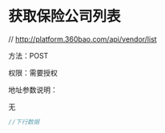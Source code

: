 # 获取保险公司列表

// http://platform.360bao.com/api/vendor/list

方法：POST

权限：需要授权

地址参数说明：

无

```javascript
//下行数据
```

